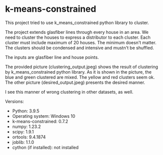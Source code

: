 # k-means-constrained
This project tried to use k_means_constrained python library to cluster. 

The project extends glasfiber lines through every house in an area. 
We need to cluster the houses to express a distributor to each cluster. 
Each cluster must include maximum of 20 houses. The minimum doesn't matter. 
The clusters should be condensed and intensive and mustn't be shuffled.

The inputs are glasfiber line and house points.

The provided picture (clustering_output.jpeg) shows the result of clustering by k_means_constrained python library.
As it is shown in the picture, the blue and green clustered are mixed. The yellow and red clusters seem ok.
The other picture (desired_output.jpeg) presents the desired manner. 

I see this manner of wrong clustering in other datasets, as well.

Versions:
- Python: 3.9.5
- Operating system: Windows 10
- k-means-constrained: 0.7.2
- numpy: 1.23.2
- scipy: 1.9.1
- ortools: 9.4.1874
- joblib: 1.1.0
- cython (if installed): not installed